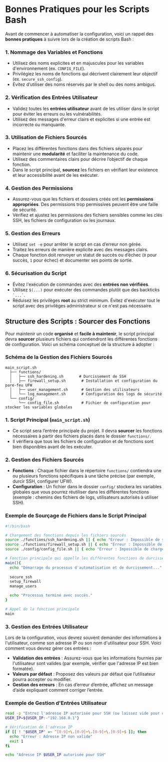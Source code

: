 # Bonnes Pratiques pour les Scripts Bash

Avant de commencer à automatiser la configuration, voici un rappel des **bonnes pratiques** à suivre lors de la création de scripts Bash :

### 1. **Nommage des Variables et Fonctions**
   - Utilisez des noms explicites et en majuscules pour les variables d'environnement (ex. `CONFIG_FILE`).
   - Privilégiez les noms de fonctions qui décrivent clairement leur objectif (ex. `secure_ssh_config`).
   - Evitez d’utiliser des noms réservés par le shell ou des noms ambigus.

### 2. **Vérification des Entrées Utilisateur**
   - Validez toutes les **entrées utilisateur** avant de les utiliser dans le script pour éviter les erreurs ou les vulnérabilités.
   - Utilisez des messages d'erreur clairs et explicites si une entrée est incorrecte ou manquante.

### 3. **Utilisation de Fichiers Sourcés**
   - Placez les différentes fonctions dans des fichiers séparés pour maintenir une **modularité** et faciliter la maintenance du code.
   - Utilisez des commentaires clairs pour décrire l’objectif de chaque fonction.
   - Dans le script principal, **sourcez** les fichiers en vérifiant leur existence et leur accessibilité avant de les exécuter.

### 4. **Gestion des Permissions**
   - Assurez-vous que les fichiers et dossiers créés ont les **permissions appropriées**. Des permissions trop permissives peuvent être une faille de sécurité.
   - Vérifiez et ajustez les permissions des fichiers sensibles comme les clés SSH, les fichiers de configuration ou les journaux.

### 5. **Gestion des Erreurs**
   - Utilisez `set -e` pour arrêter le script en cas d’erreur non gérée.
   - Traitez les erreurs de manière explicite avec des messages clairs.
   - Chaque fonction doit renvoyer un statut de succès ou d’échec (`0` pour succès, `1` pour échec) et documenter ses points de sortie.

### 6. **Sécurisation du Script**
   - Évitez l'exécution de commandes avec des **entrées non vérifiées**.
   - Utilisez `$(...)` pour exécuter des commandes plutôt que des backticks `` `...` ``.
   - Réduisez les privilèges **root** au strict minimum. Évitez d'exécuter tout le script avec des privilèges administrateur si ce n'est pas nécessaire.

## Structure des Scripts : Sourcer des Fonctions

Pour maintenir un code **organisé** et **facile à maintenir**, le script principal devra **sourcer** plusieurs fichiers qui contiendront les différentes fonctions de configuration. Voici un schéma conceptuel de la structure à adopter :

### Schéma de la Gestion des Fichiers Sourcés

```
main_script.sh
  ├── functions/
  │   ├── ssh_hardening.sh       # Durcissement de SSH
  │   ├── firewall_setup.sh       # Installation et configuration du pare-feu UFW
  │   ├── user_management.sh      # Gestion des utilisateurs
  │   └── log_management.sh       # Configuration des logs de sécurité
  └── config/
      └── config_file.sh          # Fichier de configuration pour stocker les variables globales
```

### 1. **Script Principal** (`main_script.sh`)
   - Ce script sera l’entrée principale du projet. Il devra **sourcer** les fonctions nécessaires à partir des fichiers placés dans le dossier `functions/`.
   - Il vérifiera que tous les fichiers de configuration et de fonctions sont bien disponibles avant de les exécuter.

### 2. **Gestion des Fichiers Sourcés**
   - **Fonctions** : Chaque fichier dans le répertoire `functions/` contiendra une ou plusieurs fonctions spécifiques à une tâche précise (par exemple, durcir SSH, configurer UFW).
   - **Configuration** : Un fichier dans le dossier `config/` stockera les variables globales que vous pourrez réutiliser dans les différentes fonctions (exemple : chemins des fichiers de logs, utilisateurs autorisés à utiliser SSH).

### Exemple de Sourçage de Fichiers dans le Script Principal

```bash
#!/bin/bash

# Chargement des fonctions depuis les fichiers sourcés
source ./functions/ssh_hardening.sh || { echo "Erreur : Impossible de sourcer ssh_hardening.sh"; exit 1; }
source ./functions/firewall_setup.sh || { echo "Erreur : Impossible de sourcer firewall_setup.sh"; exit 1; }
source ./config/config_file.sh || { echo "Erreur : Impossible de charger le fichier de configuration"; exit 1; }

# Fonction principale qui appelle les différentes fonctions de durcissement
main(){
  echo "Démarrage du processus d'automatisation et de durcissement..."
  
  secure_ssh
  setup_firewall
  manage_users

  echo "Processus terminé avec succès."
}

# Appel de la fonction principale
main
```

### 3. **Gestion des Entrées Utilisateur**
   Lors de la configuration, vous devrez souvent demander des informations à l'utilisateur, comme son adresse IP ou son nom d'utilisateur pour SSH. Voici comment vous devrez gérer ces entrées :

- **Validation des entrées** : Assurez-vous que les informations fournies par l'utilisateur sont valides (par exemple, vérifier que l'adresse IP est bien formatée).
- **Valeurs par défaut** : Proposez des valeurs par défaut que l’utilisateur pourra accepter ou modifier.
- **Gestion des erreurs** : En cas d’erreur d’entrée, affichez un message d’aide expliquant comment corriger l’entrée.

### Exemple de Gestion d'Entrées Utilisateur

```bash
read -p "Entrez l'adresse IP autorisée pour SSH (ou laissez vide pour utiliser l'adresse par défaut) : " USER_IP
USER_IP=${USER_IP:-"192.168.0.1"}

# Vérification de l'adresse IP
if [[ ! "$USER_IP" =~ ^[0-9]+\.[0-9]+\.[0-9]+\.[0-9]+$ ]]; then
  echo "Erreur : Adresse IP non valide"
  exit 1
fi

echo "Adresse IP $USER_IP autorisée pour SSH"
```


